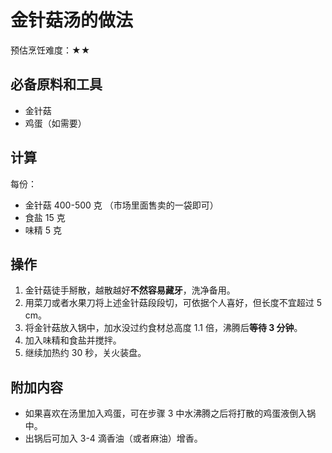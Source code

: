 # 金针菇汤的做法

预估烹饪难度：★★

## 必备原料和工具

- 金针菇
- 鸡蛋（如需要）

## 计算

每份：

- 金针菇 400-500 克 （市场里面售卖的一袋即可）
- 食盐 15 克
- 味精 5 克

## 操作

1. 金针菇徒手掰散，越散越好**不然容易藏牙**，洗净备用。
2. 用菜刀或者水果刀将上述金针菇段段切，可依据个人喜好，但长度不宜超过 5 cm。
3. 将金针菇放入锅中，加水没过约食材总高度 1.1 倍，沸腾后**等待 3 分钟**。
4. 加入味精和食盐并搅拌。
5. 继续加热约 30 秒，关火装盘。

## 附加内容

- 如果喜欢在汤里加入鸡蛋，可在步骤 3 中水沸腾之后将打散的鸡蛋液倒入锅中。
- 出锅后可加入 3-4 滴香油（或者麻油）增香。